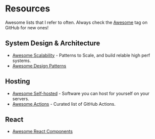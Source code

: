 # Resources

Awesome lists that I refer to often. Always check the [Awesome](https://github.com/topics/awesome) tag on GitHub for new ones!

## System Design & Architecture
- [Awesome Scalability](https://github.com/binhnguyennus/awesome-scalability) - Patterns to Scale, and build relable high perf systems.
- [Awesome Design Patterns](https://github.com/DovAmir/awesome-design-patterns)

## Hosting
- [Awesome Self-hosted](https://github.com/awesome-selfhosted/awesome-selfhosted) - Software you can host for yourself on your servers.
- [Awesome Actions](https://github.com/sdras/awesome-actions) - Curated list of GitHub Actions.

## React
- [Awesome React Components](https://github.com/brillout/awesome-react-components)
